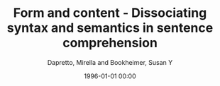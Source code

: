 ---
layout: post
title: Form and content - Dissociating syntax and semantics in sentence comprehension

date: 1996-01-01 00:00
author: Dapretto, Mirella and Bookheimer, Susan Y
journal: Neuron

link: https://doi.org/10.1016/S0896-6273(00)80855-7

year: 1999
---